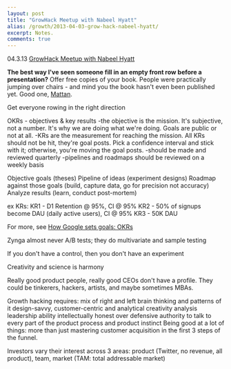```yaml
---
layout: post
title: "GrowHack Meetup with Nabeel Hyatt"
alias: /growth/2013-04-03-grow-hack-nabeel-hyatt/
excerpt: Notes.
comments: true
---
```


04\.3\.13 [GrowHack Meetup with Nabeel Hyatt](http://www.meetup.com/growhack/events/104731492/)

**The best way I've seen someone fill in an empty front row before a presentation?**
Offer free copies of your book. People were practically jumping over chairs - and mind you the book hasn't even been published yet. Good one, [Mattan](https://twitter.com/mattangriffel).

Get everyone rowing in the right direction

OKRs - objectives & key results
-the objective is the mission. It's subjective, not a number. It's why we are doing what we're doing. Goals are public or not at all.
-KRs are the measurement for reaching the mission. All KRs should not be hit, they're goal posts. Pick a confidence interval and stick with it; otherwise, you're moving the goal posts.
-should be made and reviewed quarterly
-pipelines and roadmaps should be reviewed on a weekly basis

Objective goals (theses)
Pipeline of ideas (experiment designs)
Roadmap against those goals (build, capture data, go for precision not accuracy)
Analyze results (learn, conduct post-mortem)

ex KRs:
KR1 - D1 Retention @ 95%, CI @ 95%
KR2 - 50% of signups become DAU (daily active users), CI @ 95%
KR3 - 50K DAU

For more, see [How Google sets goals: OKRs](http://startuplab.googleventures.com/public-workshops-2013-05-14)

Zynga almost never A/B tests; they do multivariate and sample testing

If you don't have a control, then you don't have an experiment

Creativity and science is harmony

Really good product people, really good CEOs don't have a profile. They could be tinkerers, hackers, artists, and maybe sometimes MBAs.

Growth hacking requires:
mix of right and left brain thinking and patterns of it
design-savvy, customer-centric and analytical
creativity
analysis
leadership ability
intellectually honest over defensive
authority to talk to every part of the product
process and product instinct
Being good at a lot of things: more than just mastering customer acquisition in the first 3 steps of the funnel.

Investors vary their interest across 3 areas: product (Twitter, no revenue, all product), team, market (TAM: total addressable market)

<a href="https://plus.google.com/+VincentBarr0?rel=author"></a>